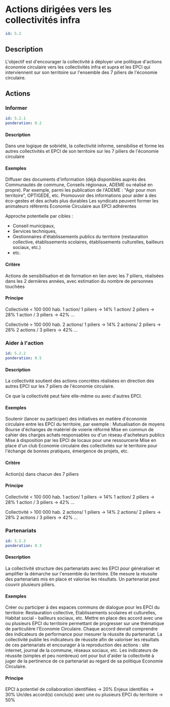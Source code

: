 # Actions dirigées vers les collectivités infra
```yaml
id: 5.2
```
## Description
L'objectif est d'encourager la collectivité à déployer une politique d'actions économie circulaire vers les collectivités infra et supra et les EPCI qui interviennent sur son territoire sur l'ensemble des 7 piliers de l'économie circulaire.

## Actions
### Informer
```yaml
id: 5.2.1
ponderation: 0.2
```
#### Description
Dans une logique de sobriété, la collectivité informe, sensibilise et forme les autres collectivités et EPCI de son territoire sur les 7 piliers de l'économie circulaire

#### Exemples
Diffuser des documents d'information (déjà disponibles auprès des Communautés de commune, Conseils régionaux, ADEME ou réalisé en propre). 
Par exemple, parmi les publication de l'ADEME : "Agir pour mon territoire", OPTIGEDE, etc.
Promouvoir des informations pour aider à des éco-gestes et des achats plus durables 
Les syndicats peuvent former les animateurs référents Economie Circulaire aux EPCI adhérentes

Approche potentielle par cibles : 
- Conseil municipaux, 
- Services techniques, 
- Gestionnaires d'établissements publics du territoire (restauration collective, établissements scolaires, établissements culturelles, bailleurs sociaux, etc.)
- etc.

#### Critère
Actions de sensibilisation et de formation en lien avec les 7 piliers, réalisées dans les 2 dernières années, avec estimation du nombre de personnes touchées

#### Principe
Collectivité < 100 000 hab. 
1 action/ 1 piliers → 14%
1 action/ 2 piliers → 28%
1 action / 3 piliers → 42%
…

Collectivité > 100 000 hab. 
2 actions/ 1 piliers → 14%
2 actions/ 2 piliers → 28%
2 actions / 3 piliers → 42%
…


### Aider à l'action
```yaml
id: 5.2.2
ponderation: 0.5
```
#### Description
La collectivité soutient des actions concrètes réalisées en direction des autres EPCI sur les 7 piliers de l'économie circulaire.

Ce que la collectivité peut faire elle-même ou avec d'autres EPCI.

#### Exemples
Soutenir (lancer ou participer) des initiatives en matière d'économie circulaire entre les EPCI du territoire, par exemple : Mutualisation de moyens
Bourse d'échanges de matériel de voierie réformé
Mise en commun de cahier des charges achats responsables ou d'un réseau d'acheteurs publics
Mise à disposition par les EPCI de locaux pour une ressourcerie
Mise en place d'un club Economie circulaire des collectivités sur le territoire pour l'échange de bonnes pratiques, émergence de projets, etc.

#### Critère
Action(s) dans chacun des 7 piliers

#### Principe
Collectivité < 100 000 hab. 
1 action/ 1 piliers → 14%
1 action/ 2 piliers → 28%
1 action / 3 piliers → 42%
…

Collectivité > 100 000 hab. 
2 actions/ 1 piliers → 14%
2 actions/ 2 piliers → 28%
2 actions / 3 piliers → 42%
…


### Partenariats
```yaml
id: 5.2.3
ponderation: 0.3
```
#### Description
La collectivité structure des partenariats avec les EPCI pour généraliser et amplifier la démarche sur l'ensemble du territoire.
Elle mesure la réussite des partenariats mis en place et valorise les résultats.
Un partenariat peut couvrir plusieurs piliers.

#### Exemples
Créer ou participer à des espaces communs de dialogue pour les EPCI du territoire:
Restauration collective, Etablissements scolaires et culturelles, Habitat social - bailleurs sociaux, etc.
Mettre en place des accord avec une ou plusieurs EPCI du territoire permettant de progresser sur une thématique de particulière l'Economie Circulaire. Chaque accord devrait comprendre des indicateurs de performance pour mesurer la réussite du partenariat.
La collectivité publie les indicateurs de réussite afin de valoriser les résultats de ces partenariats et encourager à la reproduction des actions : site internet, journal de la commune, réseaux sociaux, etc.  Les indicateurs de réussite (simples et peu nombreux) ont pour but d'aider la collectivité à juger de la pertinence de ce partenariat au regard de sa politique Economie Circulaire.

#### Principe
EPCI à potentiel de collaboration identifiées → 20%
Enjeux identifiés → 30%
Un/des accord(s) conclu(s) avec une ou plusieurs EPCI du territoire → 50%


